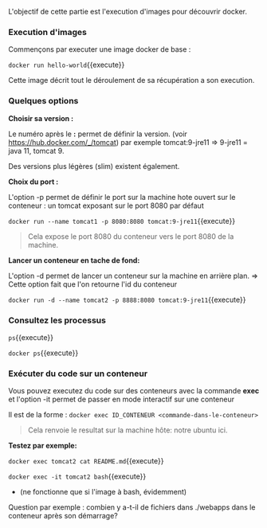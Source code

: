 L'objectif de cette partie est l'execution d'images pour découvrir docker.
### Execution d'images

Commençons par executer une image docker de base : 

`
docker run hello-world
`{{execute}}

Cette image décrit tout le déroulement de sa récupération a son execution.
### Quelques options

**Choisir sa version :** 

Le numéro après le **:** permet de définir la version. (voir https://hub.docker.com/_/tomcat) par exemple tomcat:9-jre11 => 9-jre11 = java 11, tomcat 9.

Des versions plus légères (slim) existent également.

**Choix du port :** 

L'option -p permet de définir le port sur la machine hote ouvert sur le conteneur : un tomcat exposant sur le port 8080 par défaut

`
docker run --name tomcat1 -p 8080:8080 tomcat:9-jre11
`{{execute}}

> Cela expose le port 8080 du conteneur vers le port 8080 de la machine.


**Lancer un conteneur en tache de fond:** 

L'option -d permet de lancer un conteneur sur la machine en arrière plan.
=> Cette option fait que l'on retourne l'id du conteneur

`
docker run -d --name tomcat2 -p 8888:8080 tomcat:9-jre11
`{{execute}}


### Consultez les processus

`
ps
`{{execute}}

`
docker ps
`{{execute}}

### Exécuter du code sur un conteneur
Vous pouvez executez du code sur des conteneurs avec la commande **exec**
et l'option -it permet de passer en mode interactif sur une conteneur

Il est de la forme :
`
docker exec ID_CONTENEUR <commande-dans-le-conteneur>
`

> Cela renvoie le resultat sur la machine hôte: notre ubuntu ici.

**Testez par exemple:**

`
docker exec tomcat2 cat README.md
`{{execute}}

`
docker exec -it tomcat2 bash
`{{execute}}

- (ne fonctionne que si l'image à bash, évidemment)

Question par exemple : combien y a-t-il de fichiers dans ./webapps dans le conteneur après son démarrage?
